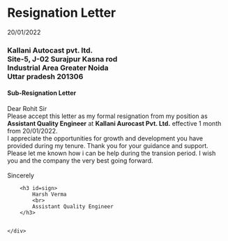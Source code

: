 <!DOCTYPE html>
<html lang="en">

<head>
    <meta charset="UTF-8">
    <meta http-equiv="X-UA-Compatible" content="IE=edge">
    <meta name="viewport" content="width=device-width, initial-scale=1.0">
    <title>Document</title>
    <link rel="stylesheet" href="vipink.css">
</head>

<body>
    <div>
        <h1>Resignation Letter</h1>
        <p id=date>20/01/2022</p>
        <h3>Kallani Autocast pvt. ltd.
            <br>
            Site-5, J-02 Surajpur Kasna rod
            <br>
            Industrial Area Greater Noida
            <br>
            Uttar pradesh 201306
        </h3>
        <h4>
            Sub-Resignation Letter
        </h4>
        <p> Dear Rohit Sir
            <br>
            Please accept this letter as my formal resignation from my position as <b>Assistant Quality Engineer</b> at
            <b>Kallani Aurocast Pvt. Ltd.</b> effective 1 month from 20/01/2022.
            <br>
            I appreciate the opportunities for growth and development you have provided during my tenure. Thank you for
            your guidance and support.
            <br>
            Please let me known how i can be help during the transion period. I wish you and the company the very best
            going forward.
            <br>
            <br>
            Sincerely
        </p>

        <h3 id=sign>
            Harsh Verma
            <br>
            Assistant Quality Engineer
        </h3>


    </div>

</body>

</html>
